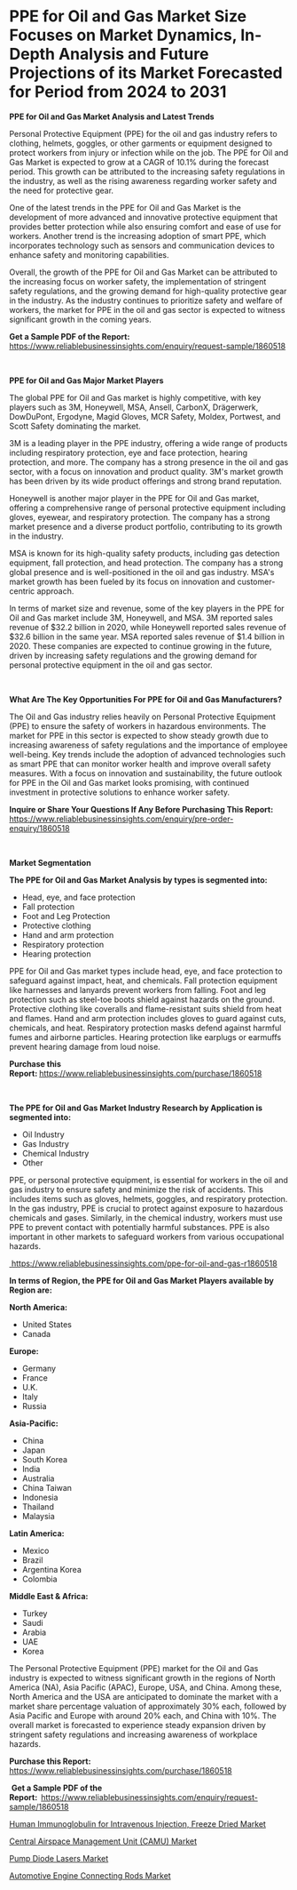 <p><h1>PPE for Oil and Gas Market Size Focuses on Market Dynamics, In-Depth Analysis and Future Projections of its Market Forecasted for Period from 2024 to 2031</h1></p><p><strong>PPE for Oil and Gas Market Analysis and Latest Trends</strong></p>
<p><p>Personal Protective Equipment (PPE) for the oil and gas industry refers to clothing, helmets, goggles, or other garments or equipment designed to protect workers from injury or infection while on the job. The PPE for Oil and Gas Market is expected to grow at a CAGR of 10.1% during the forecast period. This growth can be attributed to the increasing safety regulations in the industry, as well as the rising awareness regarding worker safety and the need for protective gear.</p><p>One of the latest trends in the PPE for Oil and Gas Market is the development of more advanced and innovative protective equipment that provides better protection while also ensuring comfort and ease of use for workers. Another trend is the increasing adoption of smart PPE, which incorporates technology such as sensors and communication devices to enhance safety and monitoring capabilities.</p><p>Overall, the growth of the PPE for Oil and Gas Market can be attributed to the increasing focus on worker safety, the implementation of stringent safety regulations, and the growing demand for high-quality protective gear in the industry. As the industry continues to prioritize safety and welfare of workers, the market for PPE in the oil and gas sector is expected to witness significant growth in the coming years.</p></p>
<p><strong>Get a Sample PDF of the Report:&nbsp;</strong> <a href="https://www.reliablebusinessinsights.com/enquiry/request-sample/1860518">https://www.reliablebusinessinsights.com/enquiry/request-sample/1860518</a></p>
<p>&nbsp;</p>
<p><strong>PPE for Oil and Gas Major Market Players</strong></p>
<p><p>The global PPE for Oil and Gas market is highly competitive, with key players such as 3M, Honeywell, MSA, Ansell, CarbonX, Drägerwerk, DowDuPont, Ergodyne, Magid Gloves, MCR Safety, Moldex, Portwest, and Scott Safety dominating the market.</p><p>3M is a leading player in the PPE industry, offering a wide range of products including respiratory protection, eye and face protection, hearing protection, and more. The company has a strong presence in the oil and gas sector, with a focus on innovation and product quality. 3M's market growth has been driven by its wide product offerings and strong brand reputation.</p><p>Honeywell is another major player in the PPE for Oil and Gas market, offering a comprehensive range of personal protective equipment including gloves, eyewear, and respiratory protection. The company has a strong market presence and a diverse product portfolio, contributing to its growth in the industry.</p><p>MSA is known for its high-quality safety products, including gas detection equipment, fall protection, and head protection. The company has a strong global presence and is well-positioned in the oil and gas industry. MSA's market growth has been fueled by its focus on innovation and customer-centric approach.</p><p>In terms of market size and revenue, some of the key players in the PPE for Oil and Gas market include 3M, Honeywell, and MSA. 3M reported sales revenue of $32.2 billion in 2020, while Honeywell reported sales revenue of $32.6 billion in the same year. MSA reported sales revenue of $1.4 billion in 2020. These companies are expected to continue growing in the future, driven by increasing safety regulations and the growing demand for personal protective equipment in the oil and gas sector.</p></p>
<p>&nbsp;</p>
<p><strong>What Are The Key Opportunities For PPE for Oil and Gas Manufacturers?</strong></p>
<p><p>The Oil and Gas industry relies heavily on Personal Protective Equipment (PPE) to ensure the safety of workers in hazardous environments. The market for PPE in this sector is expected to show steady growth due to increasing awareness of safety regulations and the importance of employee well-being. Key trends include the adoption of advanced technologies such as smart PPE that can monitor worker health and improve overall safety measures. With a focus on innovation and sustainability, the future outlook for PPE in the Oil and Gas market looks promising, with continued investment in protective solutions to enhance worker safety.</p></p>
<p><strong>Inquire or Share Your Questions If Any Before Purchasing This Report:</strong> <a href="https://www.reliablebusinessinsights.com/enquiry/pre-order-enquiry/1860518">https://www.reliablebusinessinsights.com/enquiry/pre-order-enquiry/1860518</a></p>
<p>&nbsp;</p>
<p><strong>Market Segmentation</strong></p>
<p><strong>The PPE for Oil and Gas Market Analysis by types is segmented into:</strong></p>
<p><ul><li>Head, eye, and face protection</li><li>Fall protection</li><li>Foot and Leg Protection</li><li>Protective clothing</li><li>Hand and arm protection</li><li>Respiratory protection</li><li>Hearing protection</li></ul></p>
<p><p>PPE for Oil and Gas market types include head, eye, and face protection to safeguard against impact, heat, and chemicals. Fall protection equipment like harnesses and lanyards prevent workers from falling. Foot and leg protection such as steel-toe boots shield against hazards on the ground. Protective clothing like coveralls and flame-resistant suits shield from heat and flames. Hand and arm protection includes gloves to guard against cuts, chemicals, and heat. Respiratory protection masks defend against harmful fumes and airborne particles. Hearing protection like earplugs or earmuffs prevent hearing damage from loud noise.</p></p>
<p><strong>Purchase this Report:&nbsp;</strong><a href="https://www.reliablebusinessinsights.com/purchase/1860518">https://www.reliablebusinessinsights.com/purchase/1860518</a></p>
<p>&nbsp;</p>
<p><strong>The PPE for Oil and Gas Market Industry Research by Application is segmented into:</strong></p>
<p><ul><li>Oil Industry</li><li>Gas Industry</li><li>Chemical Industry</li><li>Other</li></ul></p>
<p><p>PPE, or personal protective equipment, is essential for workers in the oil and gas industry to ensure safety and minimize the risk of accidents. This includes items such as gloves, helmets, goggles, and respiratory protection. In the gas industry, PPE is crucial to protect against exposure to hazardous chemicals and gases. Similarly, in the chemical industry, workers must use PPE to prevent contact with potentially harmful substances. PPE is also important in other markets to safeguard workers from various occupational hazards.</p></p>
<p><a href="https://www.reliablebusinessinsights.com/ppe-for-oil-and-gas-r1860518">&nbsp;https://www.reliablebusinessinsights.com/ppe-for-oil-and-gas-r1860518</a></p>
<p><strong>In terms of Region, the PPE for Oil and Gas Market Players available by Region are:</strong></p>
<p>
    <p> <strong> North America: </strong>
        <ul>
            <li>United States</li>
            <li>Canada</li>
        </ul>
        </p> 
    <p> <strong> Europe: </strong>
        <ul>
            <li>Germany</li>
            <li>France</li>
            <li>U.K.</li>
            <li>Italy</li>
            <li>Russia</li>
        </ul>
        </p> 
    <p> <strong> Asia-Pacific: </strong>
        <ul>
            <li>China</li>
            <li>Japan</li>
            <li>South Korea</li>
            <li>India</li>
            <li>Australia</li>
            <li>China Taiwan</li>
            <li>Indonesia</li>
            <li>Thailand</li>
            <li>Malaysia</li>
        </ul>
        </p> 
    <p> <strong> Latin America: </strong>
        <ul>
            <li>Mexico</li>
            <li>Brazil</li>
            <li>Argentina Korea</li>
            <li>Colombia</li>
        </ul>
        </p> 
    <p> <strong> Middle East & Africa: </strong>
        <ul>
            <li>Turkey</li>
            <li>Saudi</li>
            <li>Arabia</li>
            <li>UAE</li>
            <li>Korea</li>
        </ul>
    </p>
    </p>
<p><p>The Personal Protective Equipment (PPE) market for the Oil and Gas industry is expected to witness significant growth in the regions of North America (NA), Asia Pacific (APAC), Europe, USA, and China. Among these, North America and the USA are anticipated to dominate the market with a market share percentage valuation of approximately 30% each, followed by Asia Pacific and Europe with around 20% each, and China with 10%. The overall market is forecasted to experience steady expansion driven by stringent safety regulations and increasing awareness of workplace hazards.</p></p>
<p><strong>Purchase this Report: </strong><a href="https://www.reliablebusinessinsights.com/purchase/1860518">https://www.reliablebusinessinsights.com/purchase/1860518</a></p>
<p>&nbsp;<strong>Get a Sample PDF of the Report:&nbsp;&nbsp;</strong><a href="https://www.reliablebusinessinsights.com/enquiry/request-sample/1860518">https://www.reliablebusinessinsights.com/enquiry/request-sample/1860518</a></p>
<p><strong></strong></p>
<p><p><a href="https://github.com/Chiragrp22/Market-Research-Report-List-5/blob/main/human-immunoglobulin-for-intravenous-injection-freeze-dried-market.md">Human Immunoglobulin for Intravenous Injection, Freeze Dried Market</a></p><p><a href="https://medium.com/@richard.james09789/global-central-airspace-management-unit-camu-market-by-product-type-by-application-by-region-04aca0167c41">Central Airspace Management Unit (CAMU) Market</a></p><p><a href="https://github.com/derrinmiltonellis35gcl/Market-Research-Report-List-3/blob/main/pump-diode-lasers-market.md">Pump Diode Lasers Market</a></p><p><a href="https://medium.com/@alexander.bell98078/automotive-engine-connecting-rods-market-market-segmentation-geographical-regions-and-market-543e701933e5">Automotive Engine Connecting Rods Market</a></p></p>